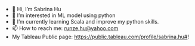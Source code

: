 - 👋 Hi, I’m Sabrina Hu
- 👀 I’m interested in ML model using python
- 🌱 I’m currently learning Scala and improve my python skills. 
- 📫 How to reach me: runze.hu@yahoo.com
- My Tableau Public page: https://public.tableau.com/profile/sabrina.hu#!

<!---
sabrinahu94/sabrinahu94 is a ✨ special ✨ repository because its `README.md` (this file) appears on your GitHub profile.
You can click the Preview link to take a look at your changes.
--->

